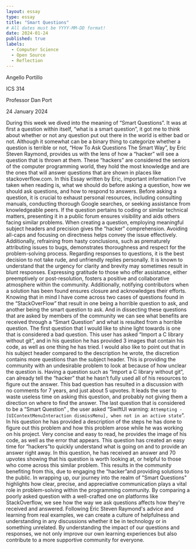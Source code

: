 ```yaml
---
layout: essay
type: essay
title: "Smart Questions"
# All dates must be YYYY-MM-DD format!
date: 2024-01-24
published: true
labels:
  - Computer Science
  - Open Source
  - Reflection
---
```


Angello Portillo

ICS 314

Professor Dan Port

24 January 2024


During this week we dived into the meaning of “Smart Questions”. It was at first a question within itself, “what is a smart question”, it got me to think about whether or not any question put out there in the world is either bad or not. Although it somewhat can be a binary thing to categorize whether a question is terrible or not, “How To Ask Questions The Smart Way”, by Eric Steven Raymond, provides us with the lens of how a “hacker” will see a question that is thrown at them. These “hackers” are considered the seniors of the computer programming world, they hold the most knowledge and are the ones that will answer questions that are shown in places like stackoverflow.com. In this Essay written by Eric, important information I’ve taken when reading is, what we should do before asking a question, how we should ask questions, and how to respond to answers.
Before asking a question, it is crucial to exhaust personal resources, including consulting manuals, conducting thorough Google searches, or seeking assistance from knowledgeable peers. If the question pertains to coding or similar technical matters, presenting it in a public forum ensures visibility and aids others facing similar problems.
When creating a question, employing meaningful subject headers and precision gives the “hacker” comprehension. Avoiding all-caps and focusing on directness helps convey the issue effectively. Additionally, refraining from hasty conclusions, such as prematurely attributing issues to bugs, demonstrates thoroughness and respect for the problem-solving process.
Regarding responses to questions, it is the best decision to not take rude, and unfriendly replies personally. It is known to understand that the urgency for clarity and brevity may sometimes result in blunt responses. Expressing gratitude to those who offer assistance, either preemptively or post-resolution, fosters a positive and collaborative atmosphere within the community. Additionally, notifying contributors when a solution has been found ensures closure and acknowledges their efforts.
Knowing that in mind I have come across two cases of questions found in the “StackOverFlow” that result in one being a horrible question to ask, and another being the smart question to ask. And in dissecting these questions that are asked by members of the community we can see what benefits are received through a “Smart Question” and what is resulted from a horrible question. 
The first question that I would like to shine light towards is one that is considered a bad question. This user has asked “Import a C library without git”, and in his question he has provided 3 images that contain his code, as well as one thing he has tried. I would also like to point out that in his subject header compared to the description he wrote, the discretion contains more questions than the subject header. This is providing the community with an undesirable problem to look at because of how unclear the question is. Having a question such as  “Import a C library without git”, can already tell the “hacker” that he hasn’t fully used all of his resources to figure out the answer. This bad question has resulted in a discussion with no comments for 7 years, and just about 5 upvotes. It leads the user to waste useless time on asking this question, and probably not giving them a direction on where to find the answer.
The last question that is considered to be a “Smart Question” , the user asked “SwiftUI warning: `Attempting - [UIContextMenuInteraction dismissMenu], when not in an active state`”. In his question he has provided a description of the steps he has done to figure out this problem and how this problem arose while he was working on his project. Very concise and easy to read, he provides the image of his code, as well as the error that appears. This question has created an easy time for “hackers”to quickly understand what is going on and to provide an answer right away. In this question, he has received an answer and 70 upvotes showing that his question is worth looking at, or helpful to those who come across this similar problem. This results in the community benefiting from this, due to engaging the “hacker”and providing solutions to the public.
In wrapping up, our journey into the realm of "Smart Questions" highlights how clear, precise, and appreciative communication plays a vital role in problem-solving within the programming community. By comparing a poorly asked question with a well-crafted one on platforms like StackOverflow, we see how the way we ask questions affects how they're received and answered. Following Eric Steven Raymond's advice and learning from real examples, we can create a culture of helpfulness and understanding in any discussions whether it be in technology or in something unrelated. By understanding the impact of our questions and responses, we not only improve our own learning experiences but also contribute to a more supportive community for everyone.
